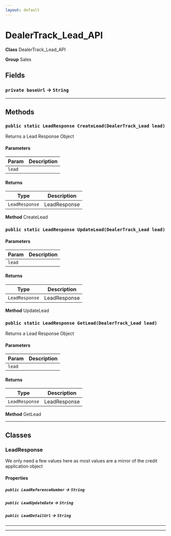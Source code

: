 ```yaml
---
layout: default
---
```

# DealerTrack_Lead_API



**Class** DealerTrack_Lead_API


**Group** Sales

## Fields

### `private baseUrl` → `String`


---
## Methods
### `public static LeadResponse CreateLead(DealerTrack_Lead lead)`

Returns a Lead Response Object

#### Parameters

|Param|Description|
|---|---|
|`lead`||

#### Returns

|Type|Description|
|---|---|
|`LeadResponse`|LeadResponse|


**Method** CreateLead

### `public static LeadResponse UpdateLead(DealerTrack_Lead lead)`
#### Parameters

|Param|Description|
|---|---|
|`lead`||

#### Returns

|Type|Description|
|---|---|
|`LeadResponse`|LeadResponse|


**Method** UpdateLead

### `public static LeadResponse GetLead(DealerTrack_Lead lead)`

Returns a Lead Response Object

#### Parameters

|Param|Description|
|---|---|
|`lead`||

#### Returns

|Type|Description|
|---|---|
|`LeadResponse`|LeadResponse|


**Method** GetLead

---
## Classes
### LeadResponse

We only need a few values here as most values are a mirror of the credit application object

#### Properties

##### `public LeadReferenceNumber` → `String`


##### `public LeadUpdateDate` → `String`


##### `public LeadDetailUrl` → `String`


---

---
